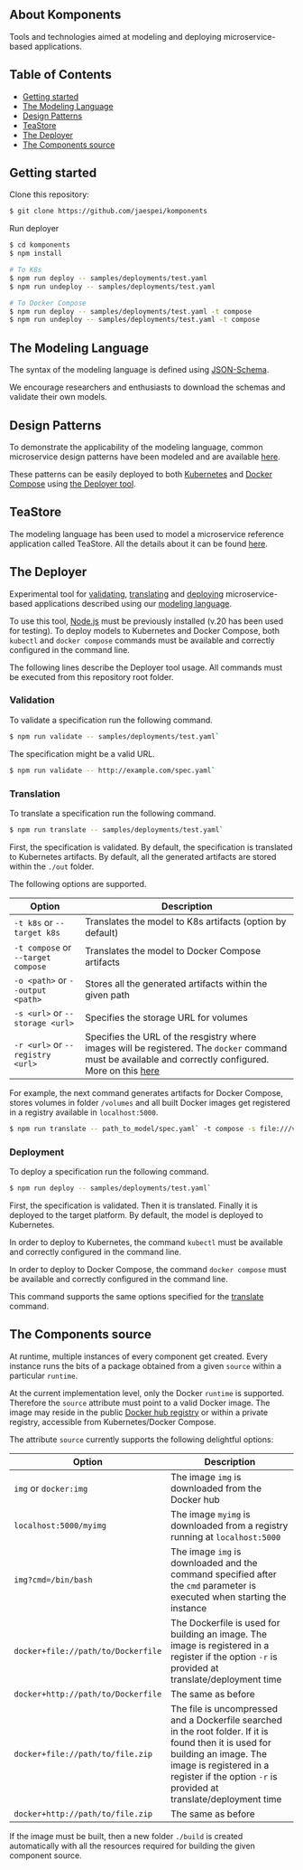 ## About Komponents
Tools and technologies aimed at modeling and deploying microservice-based applications.

## Table of Contents

- [Getting started](#getting-started)
- [The Modeling Language](#the-modeling-language)
- [Design Patterns](#design-patterns)
- [TeaStore](#teastore)
- [The Deployer](#the-deployer)
- [The Components source](#the-components-source)


## Getting started

Clone this repository:
```bash
$ git clone https://github.com/jaespei/komponents
```

Run deployer
```bash
$ cd komponents
$ npm install

# To K8s
$ npm run deploy -- samples/deployments/test.yaml
$ npm run undeploy -- samples/deployments/test.yaml 

# To Docker Compose
$ npm run deploy -- samples/deployments/test.yaml -t compose
$ npm run undeploy -- samples/deployments/test.yaml -t compose
```

## The Modeling Language
The syntax of the modeling language is defined using [JSON-Schema](./schemas/README.md).

We encourage researchers and enthusiasts to download the schemas and validate their own models.

## Design Patterns
To demonstrate the applicability of the modeling language, common microservice design patterns have been modeled and are available [here](./samples/patterns/README.md). 

These patterns can be easily deployed to both [Kubernetes](https://kubernetes.io/) and [Docker Compose](https://www.docker.com/) using [the Deployer tool](#the-deployer).

## TeaStore
The modeling language has been used to model a microservice reference application called TeaStore. All the details about it can be found [here](./samples/teastore/README.md).

## The Deployer
Experimental tool for [validating](#validation), [translating](#translation) and [deploying](#deployment) microservice-based applications described using our [modeling language](#the-modeling-language). 

To use this tool, [Node.js](https://nodejs.org/) must be previously installed (v.20 has been used for testing). To deploy models to Kubernetes and Docker Compose, both `kubectl` and `docker compose` commands must be available and correctly configured in the command line. 

The following lines describe the Deployer tool usage. All commands must be executed from this repository root folder.

### Validation

To validate a specification run the following command.

```bash
$ npm run validate -- samples/deployments/test.yaml`
```
The specification might be a valid URL.

```bash
$ npm run validate -- http://example.com/spec.yaml`
```

### Translation
To translate a specification run the following command.

```bash
$ npm run translate -- samples/deployments/test.yaml`
```
First, the specification is validated. By default, the specification is translated to Kubernetes artifacts. By default, all the generated artifacts are stored within the `./out` folder.

The following options are supported.

| Option | Description |
| ------- | ----------- |
| `-t k8s` or `--target k8s` | Translates the model to K8s artifacts (option by default) |
| `-t compose` or `--target compose` | Translates the model to Docker Compose artifacts |
| `-o <path>` or `--output <path>` | Stores all the generated artifacts within the given path |
| `-s <url>` or `--storage <url>` | Specifies the storage URL for volumes |
| `-r <url>` or `--registry <url>` | Specifies the URL of the resgistry where images will be registered. The `docker` command must be available and correctly configured. More on this [here](#the-components) |

For example, the next command generates artifacts for Docker Compose, stores volumes in folder `/volumes` and all built Docker images get registered in a registry available in `localhost:5000`.

```bash
$ npm run translate -- path_to_model/spec.yaml` -t compose -s file:///volumes -r localhost:5000
```

### Deployment
To deploy a specification run the following command.

```bash
$ npm run deploy -- samples/deployments/test.yaml`
```
First, the specification is validated. Then it is translated. Finally it is deployed to the target platform. By default, the model is deployed to Kubernetes. 

In order to deploy to Kubernetes, the command `kubectl` must be available and correctly configured in the command line.

In order to deploy to Docker Compose, the command `docker compose` must be available and correctly configured in the command line.

This command supports the same options specified for the [translate](#translation) command.

## The Components source
At runtime, multiple instances of every component get created. Every instance runs the bits of a package obtained from a given `source` within a particular `runtime`. 

At the current implementation level, only the Docker `runtime` is supported. Therefore the `source` attribute must point to a valid Docker image. The image may reside in the public [Docker hub registry](hub.docker.com) or within a private registry, accessible from Kubernetes/Docker Compose. 

The attribute `source` currently supports the following delightful options:

| Option | Description |
| ------- | ----------- |
| `img` or `docker:img` | The image `img` is downloaded from the Docker hub |
| `localhost:5000/myimg` | The image `myimg` is downloaded from a registry running at `localhost:5000` |
| `img?cmd=/bin/bash` | The image `img` is downloaded and the command specified after the `cmd` parameter is executed when starting the instance |
| `docker+file://path/to/Dockerfile` | The Dockerfile is used for building an image. The image is registered in a register if the option `-r` is provided at translate/deployment time |
| `docker+http://path/to/Dockerfile` | The same as before |
| `docker+file://path/to/file.zip` | The file is uncompressed and a Dockerfile searched in the root folder. If it is found then it is used for building an image. The image is registered in a register if the option `-r` is provided at translate/deployment time |
| `docker+http://path/to/file.zip` | The same as before |

If the image must be built, then a new folder `./build` is created automatically with all the resources required for building the given component source.
